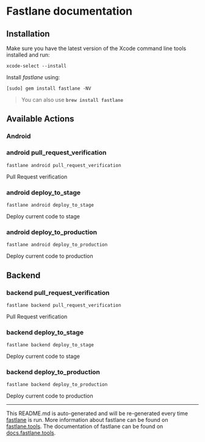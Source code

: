 # **Fastlane documentation**

## **Installation**

Make sure you have the latest version of the Xcode command line tools installed and run:

```
xcode-select --install
```

Install _fastlane_ using:

```
[sudo] gem install fastlane -NV
```
> You can also use **`brew install fastlane`**

## **Available Actions**
### **Android**
### **android pull_request_verification**
```
fastlane android pull_request_verification
```
Pull Request verification

### **android deploy_to_stage**
```
fastlane android deploy_to_stage
```
Deploy current code to stage
### **android deploy_to_production**
```
fastlane android deploy_to_production
```
Deploy current code to production

## **Backend**
### **backend pull_request_verification**
```
fastlane backend pull_request_verification
```
Pull Request verification
### **backend deploy_to_stage**
```
fastlane backend deploy_to_stage
```
Deploy current code to stage
### **backend deploy_to_production**
```
fastlane backend deploy_to_production
```
Deploy current code to production

----

This README.md is auto-generated and will be re-generated every time [fastlane](https://fastlane.tools) is run.
More information about fastlane can be found on [fastlane.tools](https://fastlane.tools).
The documentation of fastlane can be found on [docs.fastlane.tools](https://docs.fastlane.tools).
